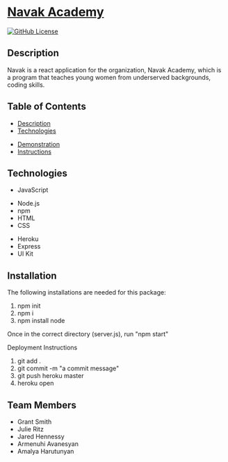 # [Navak Academy]()

[![GitHub License](https://img.shields.io/badge/License-orange.svg)](Develop/License/MIT.md)
<!-- [![GitHub Test](https://img.shields.io/badge/Test-blue.svg)](#test) -->
<!-- can put technologies here as shield icons and their versions -->

## Description 

Navak is a react application for the organization, Navak Academy, which is a program that teaches young women from underserved backgrounds, coding skills. 

## Table of Contents

* [Description](#Description)
* [Technologies](#technologies)
<!-- * [Application](#Application) -->
* [Demonstration](#demonstration)
* [Instructions](#instructions)
<!-- * [Acknowledgements](#acknowledgements) -->
<!-- * [Questions](#questions) -->

## Technologies

* JavaScript
<!-- * Bootstrap
* [Web app manifests](https://developer.mozilla.org/en-US/docs/Mozilla/Add-ons/WebExtensions/manifest.json)
* [Service Worker](https://developers.google.com/web/fundamentals/primers/service-workers)
* [IndexedDB](https://developer.mozilla.org/en-US/docs/Web/API/IndexedDB_API) -->
* Node.js
* npm
* HTML
* CSS
<!-- * [MongoDB](https://docs.mongodb.com/)
* [Mongoose](https://mongoosejs.com/) -->
* Heroku
* Express 
* UI Kit

<!-- ## Application  -->

<!-- ![Finished Product](./finishedApp.png) -->


<!-- ### About Us -->
<!-- ![Application Gif](https://media.giphy.com/media/S98UevhF3irXh5Hadv/giphy.gif) -->
<!-- 
### About Us
![Application Demo](./public/assets/video.gif) -->


## Installation

The following installations are needed for this package:
1. npm init 
2. npm i  
3. npm install node
    
Once in the correct directory (server.js), run "npm start"

Deployment Instructions
1. git add .
2. git commit -m "a commit message"
3. git push heroku master
4. heroku open


## Team Members
* Grant Smith
* Julie Ritz
* Jared Hennessy 
* Armenuhi Avanesyan
* Amalya Harutunyan 

